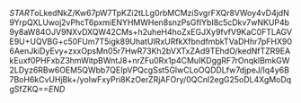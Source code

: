 $START$oLkedNkZ/Kw67pW7TpKZi2tLLg0rbMCMziSvgrFXQr8VWoy4vD4jdN9YrpQXLUwoj2vPhcT6pxmiENYHMWHen8snzPsGfIYbI8c5cDkv7wNKUP4b9y8aW84OJV9NXvDXQW42CMs+h2uheH4hoZxEGJXy9fvfV9KaC0FTLAGVE9U+UQVBG+c50FUm7T5igk89UhatUIRxURfkXfbndfmbkTVaDHhr7pFHX906AenJkiDyEvy+zxxOpsMn05r7HwR73Kh2bVXTxZAd9TEhdO/kedNfTZR9EAkEuxf0PHFxbZ3hmWitpBWntJ8+nrZFu0Rx1p4CMuIKDggRF7rOnqklBmkGW2LDyz6RBw6OEM5QWbb7QEIpVPQcgSst5GlwCLoOQDDLfw7djpeJ/Iq4y6B7BoH6kCvUHjBk+/yoIwFxyPri8KzOerZRjAFOry/0QCnl2egG25oDL4XgMoDqgSfZKQ==$END$